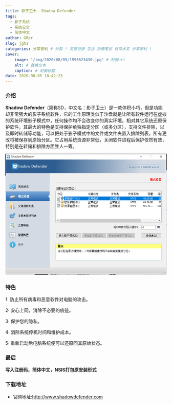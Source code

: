 ```yaml
---
title: 影子卫士--Shadow Defender 
tags:
  - 影子系统
  - 系统安全
  - 简体中文
author: GRer
slug: jgh1
categories: 分享安利 # 分类 ! 灵感记录 生活 折腾笔记 日常水文 分享安利 !
cover:
    image: "/img/2020/08/05/1596623430.jpg" # 封面url
    alt: # 替换文本
    caption: # 封面标题
date: 2020-08-05 18:42:23
---
```



### **介绍**

**Shadow Defender**（简称SD，中文名：影子卫士）是一款体积小巧，但是功能却非常强大的影子系统软件，它的工作原理类似于沙盘就是让所有软件运行在虚拟的系统环境影子模式中，任何操作均不会改变你的真实环境。相对其它系统还原保护软件，其最大的特色是支持保护单独指定分区（或多分区），支持文件排除，以及即时转储等功能，可以把处于影子模式中的文件或文件夹置入排除列表，所有更改将被保存到原始分区。它占用系统资源非常低，关闭软件进程后保护依然有效，特别是在转储和排除方面胜人一筹。

![Shadow Defender v1.4.0.680](/img/2020/08/05/1596623463.jpg)

### 特色

1· 防止所有病毒和恶意软件对电脑的攻击。

2· 安心上网，消除不必要的痕迹。

3· 保护您的隐私。

4· 消除系统停机时间和维护成本。

5· 重新启动后电脑系统便可以还原回其原始状态。

### 最后

**写入注册码，简体中文，NSIS打包原安装形式**

### 下载地址

- 官网地址:http://www.shadowdefender.com


